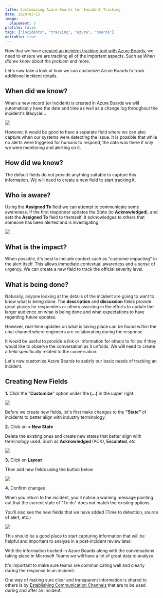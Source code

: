 ```yaml
---
title: Customizing Azure Boards for Incident Tracking
date: 2020-03-13
image:
  placement: 3
profile: false
tags: ["incidents", "tracking", "azure", "boards"]
editable: true
---
```


Now that we have [created an incident tracking tool with Azure Boards](/post/creating-an-incident-tracking-tool-with-azure-boards/), we need to ensure we are tracking all of the important aspects. Such as *When did we know about the problem* and more.

Let's now take a look at how we can customize Azure Boards to track additional incident details.

## When did we know?

When a new record (or incident) is created in Azure Boards we will automatically have the date and time as well as a change log throughout the incident's lifecycle...

![](when-did-we-know.png)

However, it would be good to have a separate field where we can also capture when our systems were detecting the issue. It is possible that while no alerts were triggered for humans to respond, the data was there if only we were monitoring and alerting on it.

## How did we know?

The default fields do not provide anything suitable to capture this information. We will need to create a new field to start tracking it.

## Who is aware?

Using the **Assigned To** field we can attempt to communicate some awareness. If the first responder updates the State (to **Acknowledged**), and sets the **Assigned To** field to themself, it acknowledges to others that someone has been alerted and is investigating.

![](who-is-aware.png)

## What is the impact?

When possible, it's best to include context such as "customer impacting" in the alert itself. This allows immediate contextual awareness and a sense of urgency. We can create a new field to track the official severity level.

## What is being done?

Naturally, anyone looking at the details of the incident are going to want to know what is being done. The **description** and **discussion** fields provide great places for responders or others assisting in the efforts to update the larger audience on what is being done and what expectations to have regarding future updates.

However, real-time updates on what is taking place can be found within the chat channel where engineers are collaborating during the response.

It would be useful to provide a link or information for others to follow if they would like to observe the conversation as it unfolds. We will need to create a field specifically related to the conversation.

Let's now customize Azure Boards to satisfy our basic needs of tracking an incident.

## Creating New Fields

**1.** Click the "**Customize**" option under the **(...)** in the upper right.

![](customize-fields.png)

Before we create new fields, let's first make changes to the **"State"** of incidents to better align with industry terminology.

**2.** Click on **+ New State**

Delete the existing ones and create new states that better align with terminology used. Such as **Acknowledged** (ACK), **Escalated**, etc.

![](new-incident-states.png)

**3.** Click on **Layout**

Then add new fields using the button below

![](new-fields.png)

**4.** Confirm changes
 
When you return to the incident, you'll notice a warning message pointing out that the current state of "To do" does not match the existing options.

You'll also see the new fields that we have added (Time to detection, source of alert, etc.)

![](updated-incident.png)

This should be a good place to start capturing information that will be helpful and important to analyze in a post-incident review later.

With the information tracked in Azure Boards along with the conversations taking place in Microsoft Teams we will have a lot of great data to analyze.

It's important to make sure teams are communicating well and clearly during the response to an incident. 

One way of making sure clear and transparent information is shared to others is by [Establishing Communication Channels](/post/measuring-incident-response/) that are to be used during and after an incident.